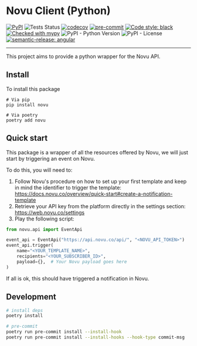 # Novu Client (Python)

[![PyPI](https://img.shields.io/pypi/v/novu-python?color=blue)](https://pypi.org/project/novu-python/)
![Tests Status](https://github.com/ryshu/novu-python/actions/workflows/.github/workflows/tests.yml/badge.svg)
[![codecov](https://codecov.io/gh/ryshu/novu-python/branch/main/graph/badge.svg?token=RON7F8QTZX)](https://codecov.io/gh/ryshu/novu-python)
[![pre-commit](https://img.shields.io/badge/pre--commit-enabled-brightgreen?logo=pre-commit&logoColor=white)](https://github.com/pre-commit/pre-commit)
[![Code style: black](https://img.shields.io/badge/code%20style-black-000000.svg)](https://github.com/psf/black)
[![Checked with mypy](http://www.mypy-lang.org/static/mypy_badge.svg)](http://mypy-lang.org/)
![PyPI - Python Version](https://img.shields.io/pypi/pyversions/novu-python)
![PyPI - License](https://img.shields.io/pypi/l/novu-python)
[![semantic-release: angular](https://img.shields.io/badge/semantic--release-angular-e10079?logo=semantic-release)](https://github.com/semantic-release/semantic-release)

---

This project aims to provide a python wrapper for the Novu API.

## Install

To install this package

```shell
# Via pip
pip install novu

# Via poetry
poetry add novu
```

## Quick start

This package is a wrapper of all the resources offered by Novu, we will just start by triggering an event on Novu.

To do this, you will need to:

1. Follow Novu's procedure on how to set up your first template and keep in mind the identifier to trigger the template: https://docs.novu.co/overview/quick-start#create-a-notification-template
2. Retrieve your API key from the platform directly in the settings section: https://web.novu.co/settings
3. Play the following script:

```python
from novu.api import EventApi

event_api = EventApi("https://api.novu.co/api/", "<NOVU_API_TOKEN>")
event_api.trigger(
    name="<YOUR_TEMPLATE_NAME>",
    recipients="<YOUR_SUBSCRIBER_ID>",
    payload={},  # Your Novu payload goes here
)
```

If all is ok, this should have triggered a notification in Novu.

## Development

```bash
# install deps
poetry install

# pre-commit
poetry run pre-commit install --install-hook
poetry run pre-commit install --install-hooks --hook-type commit-msg
```
